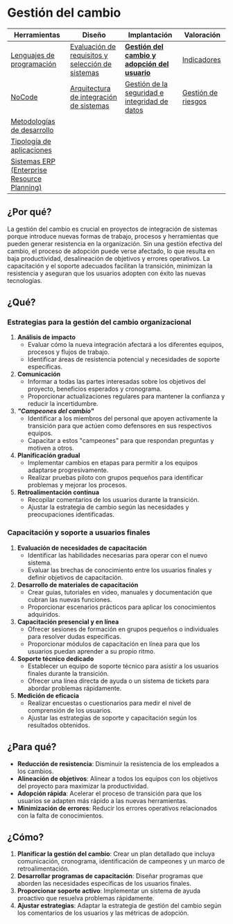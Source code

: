 # Gestión del cambio

|Herramientas|Diseño|Implantación|Valoración|
|-|-|-|-|
|[Lenguajes de programación](lenguajesProgramacion.md)|[Evaluación de requisitos y selección de sistemas](requisitos.md)|[**Gestión del cambio y adopción del usuario**](gestionDelCambio.md)|[Indicadores](indicadores.md)|
|[NoCode](noCode.md)|[Arquitectura de integración de sistemas](arquitectura.md)|[Gestión de la seguridad e integridad de datos](gestionSeguridad.md)|[Gestión de riesgos](riesgos.md)|
|[Metodologías de desarrollo](metodologiasDesarrollo.md)
|[Tipología de aplicaciones](tipologia.md)
|[Sistemas ERP (Enterprise Resource Planning)](erp.md)

## ¿Por qué?

La gestión del cambio es crucial en proyectos de integración de sistemas porque introduce nuevas formas de trabajo, procesos y herramientas que pueden generar resistencia en la organización. Sin una gestión efectiva del cambio, el proceso de adopción puede verse afectado, lo que resulta en baja productividad, desalineación de objetivos y errores operativos. La capacitación y el soporte adecuados facilitan la transición, minimizan la resistencia y aseguran que los usuarios adopten con éxito las nuevas tecnologías.

## ¿Qué?

### Estrategias para la gestión del cambio organizacional

1. **Análisis de impacto**
   - Evaluar cómo la nueva integración afectará a los diferentes equipos, procesos y flujos de trabajo.
   - Identificar áreas de resistencia potencial y necesidades de soporte específicas.
2. **Comunicación**
   - Informar a todas las partes interesadas sobre los objetivos del proyecto, beneficios esperados y cronograma.
   - Proporcionar actualizaciones regulares para mantener la confianza y reducir la incertidumbre.
3. ***"Campeones del cambio"***
   - Identificar a los miembros del personal que apoyen activamente la transición para que actúen como defensores en sus respectivos equipos.
   - Capacitar a estos "campeones" para que respondan preguntas y motiven a otros.
4. **Planificación gradual**
   - Implementar cambios en etapas para permitir a los equipos adaptarse progresivamente.
   - Realizar pruebas piloto con grupos pequeños para identificar problemas y mejorar los procesos.
5. **Retroalimentación continua**
   - Recopilar comentarios de los usuarios durante la transición.
   - Ajustar la estrategia de cambio según las necesidades y preocupaciones identificadas.

### Capacitación y soporte a usuarios finales

1. **Evaluación de necesidades de capacitación**
   - Identificar las habilidades necesarias para operar con el nuevo sistema.
   - Evaluar las brechas de conocimiento entre los usuarios finales y definir objetivos de capacitación.
2. **Desarrollo de materiales de capacitación**
   - Crear guías, tutoriales en video, manuales y documentación que cubran las nuevas funciones.
   - Proporcionar escenarios prácticos para aplicar los conocimientos adquiridos.
3. **Capacitación presencial y en línea**
   - Ofrecer sesiones de formación en grupos pequeños o individuales para resolver dudas específicas.
   - Proporcionar módulos de capacitación en línea para que los usuarios puedan aprender a su propio ritmo.
4. **Soporte técnico dedicado**
   - Establecer un equipo de soporte técnico para asistir a los usuarios finales durante la transición.
   - Ofrecer una línea directa de ayuda o un sistema de tickets para abordar problemas rápidamente.
5. **Medición de eficacia**
   - Realizar encuestas o cuestionarios para medir el nivel de comprensión de los usuarios.
   - Ajustar las estrategias de soporte y capacitación según los resultados obtenidos.

## ¿Para qué?

- **Reducción de resistencia**: Disminuir la resistencia de los empleados a los cambios.
- **Alineación de objetivos**: Alinear a todos los equipos con los objetivos del proyecto para maximizar la productividad.
- **Adopción rápida**: Acelerar el proceso de transición para que los usuarios se adapten más rápido a las nuevas herramientas.
- **Minimización de errores**: Reducir los errores operativos relacionados con la falta de conocimientos.

## ¿Cómo?

1. **Planificar la gestión del cambio**: Crear un plan detallado que incluya comunicación, cronograma, identificación de campeones y un marco de retroalimentación.
2. **Desarrollar programas de capacitación**: Diseñar programas que aborden las necesidades específicas de los usuarios finales.
3. **Proporcionar soporte activo**: Implementar un sistema de ayuda proactivo que resuelva problemas rápidamente.
4. **Ajustar estrategias**: Adaptar la estrategia de gestión del cambio según los comentarios de los usuarios y las métricas de adopción.
